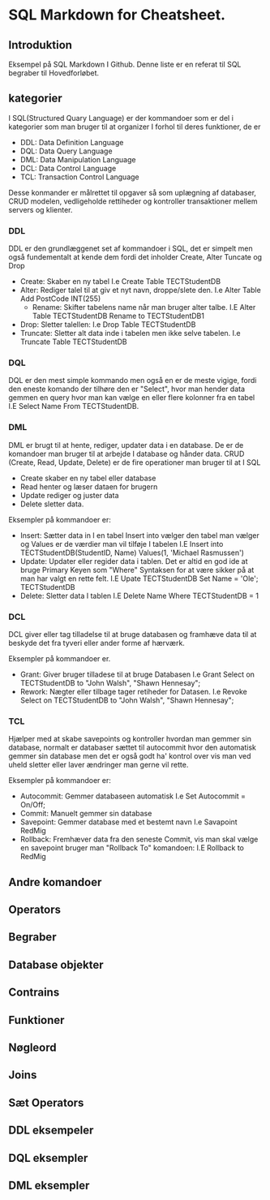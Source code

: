 # SQL Markdown for Cheatsheet.

## Introduktion

Eksempel på SQL Markdown I Github. Denne liste er en referat til SQL begraber til Hovedforløbet.

## kategorier

I SQL(Structured Quary Language) er der kommandoer som er del i kategorier som man bruger til at organizer I forhol til deres funktioner, de er
- DDL: Data Definition Language
- DQL: Data Query Language
- DML: Data Manipulation Language
- DCL: Data Control Language 
- TCL: Transaction Control Language

Desse konmander er målrettet til opgaver så som uplægning af databaser, CRUD modelen, vedligeholde rettiheder og kontroller transaktioner mellem servers og klienter.

### DDL

DDL er den grundlæggenet set af kommandoer i SQL, det er simpelt men også fundementalt at kende dem fordi det inholder Create, Alter Tuncate og Drop

- Create: Skaber en ny tabel I.e Create Table TECTStudentDB
- Alter: Rediger talel til at giv et nyt navn, droppe/slete den. I.e Alter Table Add PostCode INT(255)
  - Rename: Skifter tabelens name når man bruger alter talbe. I.E Alter Table TECTStudentDB Rename to TECTStudentDB1  
- Drop: Sletter talellen: I.e Drop Table TECTStudentDB
- Truncate: Sletter alt data inde i tabelen men ikke selve tabelen. I.e Truncate Table TECTStudentDB

### DQL 

DQL er den mest simple kommando men også en er de meste vigige, fordi den eneste komando der tilhøre den er "Select", hvor man hender data gemmen en query hvor man kan vælge en eller flere kolonner fra en tabel I.E Select Name From TECTStudentDB.


### DML

DML er brugt til at hente, rediger, updater data i en database. De er de komandoer man bruger til at arbejde I database og hånder data. CRUD (Create, Read, Update, Delete) er de fire operationer man bruger til at I SQL


- Create skaber en ny tabel eller database
- Read henter og læser dataen for brugern
- Update rediger og juster data
- Delete sletter data.

Eksempler på kommandoer er:

- Insert: Sætter data in I en tabel Insert into vælger den tabel man vælger og Values er de værdier man vil tilføje I tabelen I.E Insert into TECTStudentDB(StudentID, Name) Values(1, 'Michael Rasmussen')
- Update: Updater eller regider data i tablen. Det er altid en god ide at bruge Primary Keyen som "Where" Syntaksen for at være sikker på at man har valgt en rette felt. I.E Upate TECTStudentDB Set Name = 'Ole'; TECTStudentDB
- Delete: Sletter data I tablen I.E Delete Name Where TECTStudentDB = 1

### DCL

DCL giver eller tag tilladelse til at bruge databasen og framhæve data til at beskyde det fra tyveri eller ander forme af hærværk.

Eksempler på kommandoer er.

- Grant: Giver bruger tilladese til at bruge Databasen I.e Grant Select on TECTStudentDB to "John Walsh", "Shawn Hennesay";
- Rework: Nægter eller tilbage tager retiheder for Datasen. I.e  Revoke Select on TECTStudentDB to  "John Walsh", "Shawn Hennesay";

### TCL 

Hjælper med at skabe savepoints og kontroller hvordan man gemmer sin database, normalt er databaser sættet til autocommit hvor den automatisk gemmer sin database men det er også godt ha' kontrol over vis man ved uheld sletter eller laver ændringer man gerne vil rette.

Eksempler på kommandoer er:

- Autocommit: Gemmer databaseen automatisk I.e Set Autocommit = On/Off;
- Commit: Manuelt gemmer sin database
- Savepoint: Gemmer database med et bestemt navn I.e Savapoint RedMig 
- Rollback: Fremhæver data fra den seneste Commit, vis man skal vælge en savepoint bruger man "Rollback To" komandoen: I.E Rollback to RedMig


## Andre komandoer

## Operators

## Begraber

## Database objekter

## Contrains

## Funktioner 

## Nøgleord

## Joins

## Sæt Operators

## DDL eksempeler

## DQL eksempler

## DML eksempler
